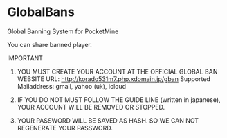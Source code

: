# GlobalBans
Global Banning System for PocketMine

You can share banned player.

IMPORTANT
1. YOU MUST CREATE YOUR ACCOUNT AT THE OFFICIAL GLOBAL BAN WEBSITE
URL: http://korado531m7.php.xdomain.jp/gban
Supported Mailaddress: gmail, yahoo (uk), icloud


2. IF YOU DO NOT MUST FOLLOW THE GUIDE LINE (written in japanese), YOUR ACCOUNT WILL BE REMOVED OR STOPPED.

3. YOUR PASSWORD WILL BE SAVED AS HASH. SO WE CAN NOT REGENERATE YOUR PASSWORD.
